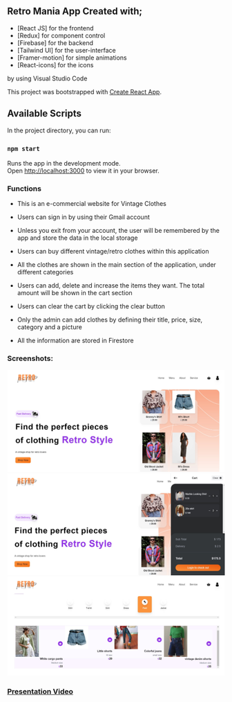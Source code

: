 ## Retro Mania App Created with;
- [React JS] for the frontend
- [Redux] for component control
- [Firebase] for the backend
- [Tailwind UI] for the user-interface
- [Framer-motion] for simple animations
- [React-icons] for the icons

by using Visual Studio Code

This project was bootstrapped with [Create React App](https://github.com/facebook/create-react-app).

## Available Scripts

In the project directory, you can run:

### `npm start`

Runs the app in the development mode.\
Open [http://localhost:3000](http://localhost:3000) to view it in your browser.

### Functions
- This is an e-commercial website for Vintage Clothes
- Users can sign in by using their Gmail account
- Unless you exit from your account, the user will be remembered by the app and store the data in the local storage
- Users can buy different vintage/retro clothes within this application
- All the clothes are shown in the main section of the application, under different categories
- Users can add, delete and increase the items they want. The total amount will be shown in the cart section
- Users can clear the cart by clicking the clear button

- Only the admin can add clothes by defining their title, price, size, category and a picture
- All the information are stored in Firestore


### Screenshots:
![homepage](./src/assets/ss1.jpeg "Home Page")
![cart](./src/assets/ss2.jpeg "Cart Info")
![categories](./src/assets/ss3.jpeg "Category Section")

### [Presentation Video](https://www.youtube.com/watch?v=d46iztNzKfc)
